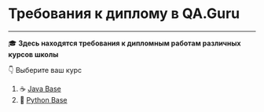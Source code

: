 # Требования к диплому в QA.Guru
_________________________________
🎓 **Здесь находятся требования к дипломным работам различных курсов школы**

👇 Выберите ваш курс

1. ☕ [Java Base](https://github.com/qa-guru/diploma-requirements/wiki/Home-Java-Base) 
2. 🐍 [Python Base](https://github.com/qa-guru/diploma-requirements/wiki/Home-Python-Base) 